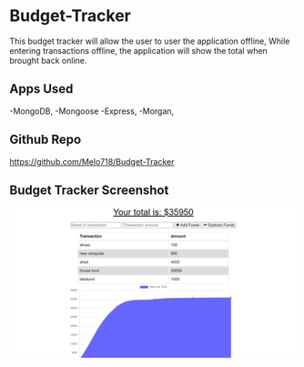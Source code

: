 # Budget-Tracker
This budget tracker will allow the user to user the application offline,  While entering transactions offline, the application will show the total when brought back online. 

## Apps Used
-MongoDB, 
-Mongoose 
-Express, 
-Morgan, 

## Github Repo
https://github.com/Melo718/Budget-Tracker

## Budget Tracker Screenshot
![Budget Tracker](public/icons/trackerpic.png)